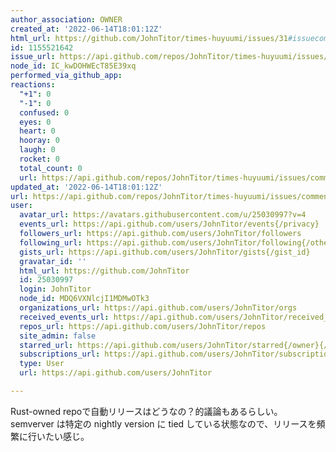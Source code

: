 ```yaml
---
author_association: OWNER
created_at: '2022-06-14T18:01:12Z'
html_url: https://github.com/JohnTitor/times-huyuumi/issues/31#issuecomment-1155521642
id: 1155521642
issue_url: https://api.github.com/repos/JohnTitor/times-huyuumi/issues/31
node_id: IC_kwDOHWEcT85E39xq
performed_via_github_app: 
reactions:
  "+1": 0
  "-1": 0
  confused: 0
  eyes: 0
  heart: 0
  hooray: 0
  laugh: 0
  rocket: 0
  total_count: 0
  url: https://api.github.com/repos/JohnTitor/times-huyuumi/issues/comments/1155521642/reactions
updated_at: '2022-06-14T18:01:12Z'
url: https://api.github.com/repos/JohnTitor/times-huyuumi/issues/comments/1155521642
user:
  avatar_url: https://avatars.githubusercontent.com/u/25030997?v=4
  events_url: https://api.github.com/users/JohnTitor/events{/privacy}
  followers_url: https://api.github.com/users/JohnTitor/followers
  following_url: https://api.github.com/users/JohnTitor/following{/other_user}
  gists_url: https://api.github.com/users/JohnTitor/gists{/gist_id}
  gravatar_id: ''
  html_url: https://github.com/JohnTitor
  id: 25030997
  login: JohnTitor
  node_id: MDQ6VXNlcjI1MDMwOTk3
  organizations_url: https://api.github.com/users/JohnTitor/orgs
  received_events_url: https://api.github.com/users/JohnTitor/received_events
  repos_url: https://api.github.com/users/JohnTitor/repos
  site_admin: false
  starred_url: https://api.github.com/users/JohnTitor/starred{/owner}{/repo}
  subscriptions_url: https://api.github.com/users/JohnTitor/subscriptions
  type: User
  url: https://api.github.com/users/JohnTitor

---
```

Rust-owned repoで自動リリースはどうなの？的議論もあるらしい。semverver は特定の nightly version に tied している状態なので、リリースを頻繁に行いたい感じ。
